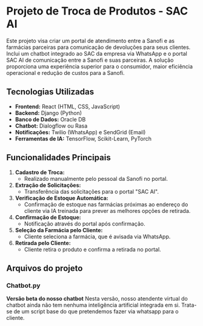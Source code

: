 # Projeto de Troca de Produtos - SAC AI

Este projeto visa criar um portal de atendimento entre a Sanofi e as farmácias parceiras para comunicação de devoluções para seus clientes. Inclui um chatbot integrado ao SAC da empresa via WhatsApp e o portal SAC AI de comunicação entre a Sanofi e suas parceiras. A solução proporciona uma experiência superior para o consumidor, maior eficiência operacional e redução de custos para a Sanofi.

## Tecnologias Utilizadas
- **Frontend:** React (HTML, CSS, JavaScript)
- **Backend:** Django (Python)
- **Banco de Dados:** Oracle DB
- **Chatbot:** Dialogflow ou Rasa
- **Notificações:** Twilio (WhatsApp) e SendGrid (Email)
- **Ferramentas de IA:** TensorFlow, Scikit-Learn, PyTorch

## Funcionalidades Principais
1. **Cadastro de Troca:**
   - Realizado manualmente pelo pessoal da Sanofi no portal.
2. **Extração de Solicitações:**
   - Transferência das solicitações para o portal "SAC AI".
3. **Verificação de Estoque Automática:**
   - Confirmação de estoque nas farmácias próximas ao endereço do cliente via IA treinada para prever as melhores opções de retirada.
4. **Confirmação de Estoque:**
   - Notificação através do portal após confirmação.
5. **Seleção da Farmácia pelo Cliente:**
   - Cliente seleciona a farmácia, que é avisada via WhatsApp.
6. **Retirada pelo Cliente:**
   - Cliente retira o produto e confirma a retirada no portal.

## Arquivos do projeto

### Chatbot.py
**Versão beta do nosso chatbot**
    Nesta versão, nosso atendente virtual do chatbot ainda não tem nenhuma inteligência artificial integrada em si. Trata-se de um script base do que pretendemos fazer via whatsapp para o cliente.

